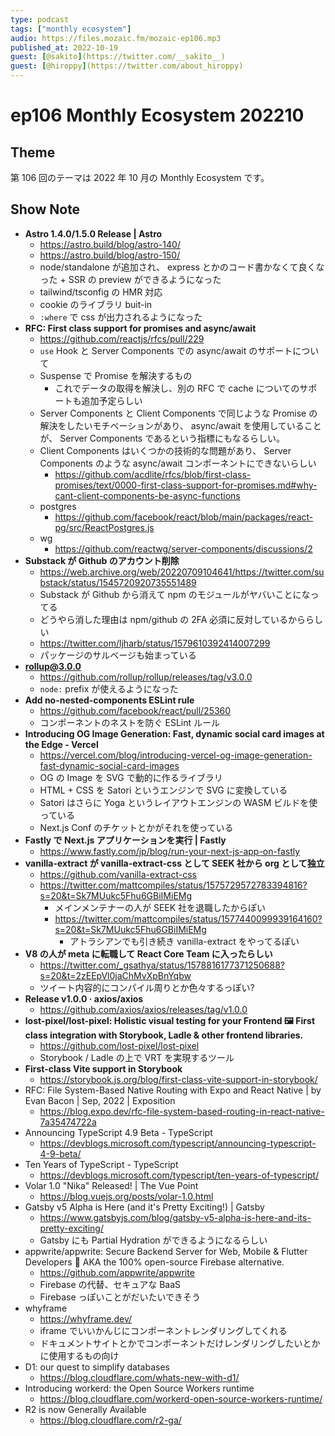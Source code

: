 ```yaml
---
type: podcast
tags: ["monthly ecosystem"]
audio: https://files.mozaic.fm/mozaic-ep106.mp3
published_at: 2022-10-19
guest: [@sakito](https://twitter.com/__sakito__)
guest: [@hiroppy](https://twitter.com/about_hiroppy)
---
```


# ep106 Monthly Ecosystem 202210

## Theme

第 106 回のテーマは 2022 年 10 月の Monthly Ecosystem です。


## Show Note

- **Astro 1.4.0/1.5.0 Release | Astro**
  - https://astro.build/blog/astro-140/
  - https://astro.build/blog/astro-150/
  - node/standalone が追加され、 express とかのコード書かなくて良くなった + SSR の preview ができるようになった
  - tailwind/tsconfig の HMR 対応
  - cookie のライブラリ buit-in
  - `:where` で css が出力されるようになった
- **RFC: First class support for promises and async/await**
  - https://github.com/reactjs/rfcs/pull/229
  - `use` Hook と Server Components での async/await のサポートについて
  - Suspense で Promise を解決するもの
    - これでデータの取得を解決し、別の RFC で cache についてのサポートも追加予定らしい
  - Server Components と Client Components で同じような Promise の解決をしたいモチベーションがあり、 async/await を使用していることが、 Server Components であるという指標にもなるらしい。
  - Client Components はいくつかの技術的な問題があり、 Server Components のような async/await コンポーネントにできないらしい
    - https://github.com/acdlite/rfcs/blob/first-class-promises/text/0000-first-class-support-for-promises.md#why-cant-client-components-be-async-functions
  - postgres
    - https://github.com/facebook/react/blob/main/packages/react-pg/src/ReactPostgres.js
  - wg
    - https://github.com/reactwg/server-components/discussions/2
- **Substack が Github のアカウント削除**
  - https://web.archive.org/web/20220709104641/https://twitter.com/substack/status/1545720920735551489
  - Substack が Github から消えて npm のモジュールがヤバいことになってる
  - どうやら消した理由は npm/github の 2FA 必須に反対しているかららしい
  - https://twitter.com/ljharb/status/1579610392414007299
  - パッケージのサルベージも始まっている
- **rollup@3.0.0**
  - https://github.com/rollup/rollup/releases/tag/v3.0.0
  - `node:` prefix が使えるようになった
- **Add no-nested-components ESLint rule**
  - https://github.com/facebook/react/pull/25360
  - コンポーネントのネストを防ぐ ESLint ルール
- **Introducing OG Image Generation: Fast, dynamic social card images at the Edge - Vercel**
  - https://vercel.com/blog/introducing-vercel-og-image-generation-fast-dynamic-social-card-images
  - OG の Image を SVG で動的に作るライブラリ
  - HTML + CSS を Satori というエンジンで SVG に変換している
  - Satori はさらに Yoga というレイアウトエンジンの WASM ビルドを使っている
  - Next.js Conf のチケットとかがそれを使っている
- **Fastly で Next.js アプリケーションを実行 | Fastly**
  - https://www.fastly.com/jp/blog/run-your-next-js-app-on-fastly
- **vanilla-extract が vanilla-extract-css として SEEK 社から org として独立**
  - https://github.com/vanilla-extract-css
  - https://twitter.com/mattcompiles/status/1575729572783394816?s=20&t=Sk7MUukc5Fhu6GBiIMiEMg
    - メインメンテナーの人が SEEK 社を退職したからぽい
    - https://twitter.com/mattcompiles/status/1577440099939164160?s=20&t=Sk7MUukc5Fhu6GBiIMiEMg
      - アトラシアンでも引き続き vanilla-extract をやってるぽい
- **V8 の人が meta に転職して React Core Team に入ったらしい**
  - https://twitter.com/_gsathya/status/1578816177371250688?s=20&t=2zEEpVl0jaChMvXpBnYqbw
  - ツイート内容的にコンパイル周りとか色々するっぽい?
- **Release v1.0.0 · axios/axios**
  - https://github.com/axios/axios/releases/tag/v1.0.0
- **lost-pixel/lost-pixel: Holistic visual testing for your Frontend 🖼 First class integration with Storybook, Ladle & other frontend libraries.**
  - https://github.com/lost-pixel/lost-pixel
  - Storybook / Ladle の上で VRT を実現するツール
- **First-class Vite support in Storybook**
  - https://storybook.js.org/blog/first-class-vite-support-in-storybook/
- RFC: File System-Based Native Routing with Expo and React Native | by Evan Bacon | Sep, 2022 | Exposition
  - https://blog.expo.dev/rfc-file-system-based-routing-in-react-native-7a35474722a
- Announcing TypeScript 4.9 Beta - TypeScript
  - https://devblogs.microsoft.com/typescript/announcing-typescript-4-9-beta/
- Ten Years of TypeScript - TypeScript
  - https://devblogs.microsoft.com/typescript/ten-years-of-typescript/
- Volar 1.0 "Nika" Released! | The Vue Point
  - https://blog.vuejs.org/posts/volar-1.0.html
- Gatsby v5 Alpha is Here (and it's Pretty Exciting!) | Gatsby
  - https://www.gatsbyjs.com/blog/gatsby-v5-alpha-is-here-and-its-pretty-exciting/
  - Gatsby にも Partial Hydration ができるようになるらしい
- appwrite/appwrite: Secure Backend Server for Web, Mobile & Flutter Developers 🚀 AKA the 100% open-source Firebase alternative.
  - https://github.com/appwrite/appwrite
  - Firebase の代替、セキュアな BaaS
  - Firebase っぽいことがだいたいできそう
- whyframe
  - https://whyframe.dev/
  - iframe でいいかんじにコンポーネントレンダリングしてくれる
  - ドキュメントサイトとかでコンポーネントだけレンダリングしたいとかに使用するもの向け
- D1: our quest to simplify databases
  - https://blog.cloudflare.com/whats-new-with-d1/
- Introducing workerd: the Open Source Workers runtime
  - https://blog.cloudflare.com/workerd-open-source-workers-runtime/
- R2 is now Generally Available
  - https://blog.cloudflare.com/r2-ga/